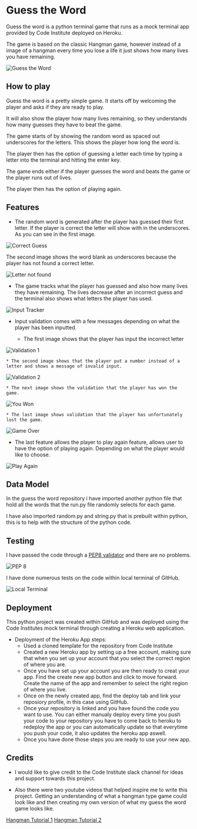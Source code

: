 # Guess the Word

Guess the word is a python terminal game that runs as a mock terminal app provided by Code Institute deployed on Heroku.

The game is based on the classic Hangman game, however instead of a image of a hangman every time you lose a life it just shows how many lives you have remaining.

![Guess the Word](assets/images/heroku_app.png)

## How to play

Guess the word is a pretty simple game. It starts off by welcoming the player and asks if they are ready to play.

It will also show  the player how many lives remaining, so they understands how many guesses they have to beat the game.

The game starts of by showing the random word as spaced out underscores for the letters. This shows the player how long the word is.

The player then has the option of guessing a letter each time by typing a letter into the terminal and hitting the enter key.

The game ends either if the player guesses the word and beats the game or the player runs out of lives.

The player then has the option of playing again.


## Features

* The random word is generated after the player has guessed their first letter. If the player is correct the letter will show with in the underscores. As you can see in the first image. 

![Correct Guess](assets/images/random_correct.png)

The second image shows the word blank as underscores because the player has not found a correct letter.

![Letter not found](assets/images/random_word.png)


* The game tracks what the player has guessed and also how many lives they have remaining. The lives decrease after an incorrect guess and the terminal also shows what letters the player has used.

![Input Tracker](assets/images/input_tracker.png)


* Input validation comes with a few messages depending on what the player has been inputted.

    * The first image shows that the player has input the incorrect letter

![Validation 1](assets/images/input_val1.png)

    * The second image shows that the player put a number instead of a letter and shows a message of invalid input.

![Validation 2](assets/images/input_val2.png)
    
    * The next image shows the validation that the player has won the game.

![You Won](assets/images/you_won.png)

    * The last image shows validation that the player has unfortunately lost the game.

![Game Over](assets/images/game_over.png)


* The last feature allows the player to play again feature, allows user to have the option of playing again. Depending on what the player would like to choose.

![Play Again](assets/images/play_again.png)

## Data Model

In the guess the word repository i have imported another python file that hold all the words that the run.py file randomly selects for each game.

I have also imported random.py and string.py that is prebuilt within python, this is to help with the structure of the python code.



## Testing

I have passed the code through a [PEP8 validator](http://pep8online.com/) and there are no problems.

![PEP 8](assets/images/pep8.png)

I have done numerous tests on the code within local terminal of GitHub. 

![Local Terminal](assets/images/local_terminal.png)


## Deployment

This python project was created within GitHub and was deployed using the Code Institutes mock terminal through creating a Heroku web application.

* Deployment of  the Heroku App steps:
    * Used a cloned template for the repository from Code Institute
    * Created a new Heroku app by setting up a free account, making sure that when you set up your account that you select the correct region of where you are.
    * Once you have set up your account you are then ready to creat your app. Find the create new app button and click to move forward. Create the name of the app and remember to select the right region of where you live.
    * Once on the newly created app, find the deploy tab and link your reposiory profile, in this case using GitHub. 
    * Once your repository is linked and you have found the code you want to use. You can either manualy deploy every time you push your code to your repository you have to come back to heroku to redeploy the app or you can automatically update so that everytime you push your code, it also updates the heroku app aswell.
    * Once you have done those steps you are ready to use your new app.


## Credits

* I would like to give credit to the Code Institute slack channel for ideas and support towards this project.

* Also there were two youtube videos that helped inspire me to write this project. Getting an understanding of what a hangman type game could look like and then creating my own version of what my guess the word game looks like. 

[Hangman Tutorial 1](https://www.youtube.com/watch?v=m4nEnsavl6w)
[Hangman Tutorial 2](https://www.youtube.com/watch?v=JNXmCOumNw0)
